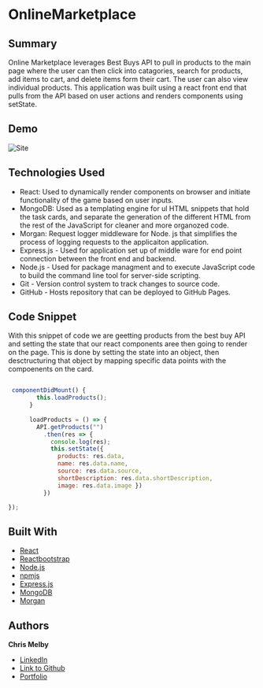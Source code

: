 # OnlineMarketplace


## Summary 
Online Marketplace leverages Best Buys API to pull in products to the main page where the user can then click into catagories, search for products, add items to cart, and delete items form their cart. The user can also view individual products. This application was built using a react front end that pulls from the API based on user actions and renders components using setState. 


## Demo
![Site](sitedemo.gif) 

 
## Technologies Used
- React: Used to dynamically render components on browser and initiate functionality of the game based on user inputs.
- MongoDB: Used as a templating engine for ul HTML snippets that hold the task cards, and separate the generation of the        different HTML from the rest of the JavaScript for cleaner and more organozed code.
- Morgan: Request logger middleware for Node. js that simplifies the process of logging requests to the applicaiton application.
- Express.js - Used for application set up of middle ware for end point connection between the front end and backend.
- Node.js - Used for package managment and to execute JavaScript code to build the command line tool for server-side scripting.
- Git - Version control system to track changes to source code.
- GitHub - Hosts repository that can be deployed to GitHub Pages.
 
## Code Snippet
With this snippet of code we are geetting products from the best buy API and setting the state that our react components aree then going to render on the page. This is done by setting the state into an object, then desctructuring that object by mapping specific data points with the compoenents on the card. 
```js

 componentDidMount() {
        this.loadProducts();
      }
    
      loadProducts = () => {
        API.getProducts("")
          .then(res => {
            console.log(res);
            this.setState({ 
              products: res.data, 
              name: res.data.name, 
              source: res.data.source, 
              shortDescription: res.data.shortDescription, 
              image: res.data.image })
          })

});
```

## Built With
* [React](https://reactjs.org/docs/getting-started.html)
* [Reactbootstrap](https://www.npmjs.com/package/react-bootstrap)
* [Node.js](https://nodejs.org/en/)
* [npmjs](https://docs.npmjs.com/)
* [Express.js](https://expressjs.com/)
* [MongoDB](https://www.mongodb.com/)
* [Morgan](https://www.npmjs.com/package/morgan)

## Authors

**Chris Melby**
- [LinkedIn](https://www.linkedin.com/in/chris-melby-71106b126/)
- [Link to Github](https://github.com/cmelby)
- [Portfolio](https://cmelby.github.io/portfolio/)


